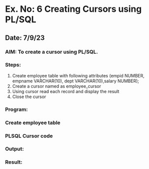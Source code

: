 # Ex. No: 6 Creating Cursors using PL/SQL
## Date: 7/9/23
### AIM: To create a cursor using PL/SQL.

### Steps:
1. Create employee table with following attributes (empid NUMBER, empname VARCHAR(10), dept VARCHAR(10),salary NUMBER);
2. Create a cursor named as employee_cursor
3. Using cursor read each record and display the result
4. Close the cursor

### Program:
### Create employee table

### PLSQL Cursor code

### Output:

### Result:

